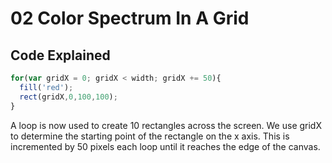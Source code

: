 # 02 Color Spectrum In A Grid

## Code Explained
```js
for(var gridX = 0; gridX < width; gridX += 50){
  fill('red');
  rect(gridX,0,100,100);
}
```
A loop is now used to create 10 rectangles across the screen. We use gridX to determine the starting point of the rectangle on the x axis. This is incremented by 50 pixels each loop until it reaches the edge of the canvas.
